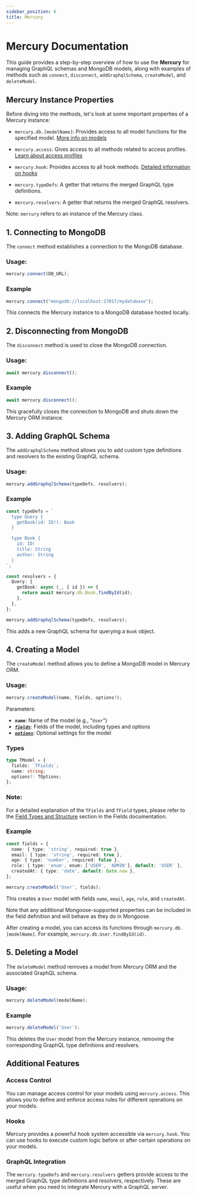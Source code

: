 ```yaml
---
sidebar_position: 6
title: Mercury
---
```

# Mercury Documentation

This guide provides a step-by-step overview of how to use the **Mercury** for managing GraphQL schemas and MongoDB models, along with examples of methods such as `connect`, `disconnect`, `addGraphqlSchema`, `createModel`, and `deleteModel`.

## Mercury Instance Properties

Before diving into the methods, let's look at some important properties of a Mercury instance:

- `mercury.db.[modelName]`: Provides access to all model functions for the specified model. [More info on models](model)

- `mercury.access`: Gives access to all methods related to access profiles. [Learn about access profiles](profiles)

- `mercury.hook`: Provides access to all hook methods. [Detailed information on hooks](hook)

- `mercury.typeDefs`: A getter that returns the merged GraphQL type definitions.

- `mercury.resolvers`: A getter that returns the merged GraphQL resolvers.

Note: `mercury` refers to an instance of the Mercury class.

## 1. Connecting to MongoDB

The `connect` method establishes a connection to the MongoDB database.

### Usage:
```typescript
mercury.connect(DB_URL);
```
### Example
```typescript
mercury.connect("mongodb://localhost:27017/mydatabase");
```
This connects the Mercury instance to a MongoDB database hosted locally.

## 2. Disconnecting from MongoDB

The `disconnect` method is used to close the MongoDB connection.
### Usage:
```typescript
await mercury.disconnect();
```
### Example
```typescript
await mercury.disconnect();
```
This gracefully closes the connection to MongoDB and shuts down the Mercury ORM instance.

## 3. Adding GraphQL Schema

The `addGraphqlSchema` method allows you to add custom type definitions and resolvers to the existing GraphQL schema.
### Usage:
```typescript
mercury.addGraphqlSchema(typeDefs, resolvers);
```
### Example
```typescript
const typeDefs = `
  type Query {
    getBook(id: ID!): Book
  }

  type Book {
    id: ID!
    title: String
    author: String
  }
`;

const resolvers = {
  Query: {
    getBook: async (_, { id }) => {
      return await mercury.db.Book.findById(id);
    },
  },
};

mercury.addGraphqlSchema(typeDefs, resolvers);
```
This adds a new GraphQL schema for querying a `Book` object.

## 4. Creating a Model

The `createModel` method allows you to define a MongoDB model in Mercury ORM.

### Usage:
```typescript
mercury.createModel(name, fields, options?);
```

Parameters:
- ***`name`***: Name of the model (e.g., "`User`")
- ***[`fields`](./fields.md)***: Fields of the model, including types and options
- ***[`options`](./options.md)***: Optional settings for the model

### Types

```typescript
type TModel = {
  fields: `TFields`;
  name: string;
  options?: TOptions;
};
```
### Note:
For a detailed explanation of the `TFields` and `TField` types, please refer to the [Field Types and Structure](./fields.md#field-types-and-structure) section in the Fields documentation.

### Example
```typescript
const fields = {
  name: { type: 'string', required: true },
  email: { type: 'string', required: true },
  age: { type: 'number', required: false },
  role: { type: 'enum', enum: ['USER', 'ADMIN'], default: 'USER' },
  createdAt: { type: 'date', default: Date.now },
};

mercury.createModel('User', fields);
```

This creates a `User` model with fields `name`, `email`, `age`, `role`, and `createdAt`.

Note that any additional Mongoose-supported properties can be included in the field definition and will behave as they do in Mongoose.

After creating a model, you can access its functions through `mercury.db.[modelName]`. For example, `mercury.db.User.findById(id)`.

## 5. Deleting a Model

The `deleteModel` method removes a model from Mercury ORM and the associated GraphQL schema.

### Usage:
```typescript
mercury.deleteModel(modelName);
```
### Example
```typescript
mercury.deleteModel('User');
```
This deletes the `User` model from the Mercury instance, removing the corresponding GraphQL type definitions and resolvers.

## Additional Features

### Access Control
You can manage access control for your models using `mercury.access`. This allows you to define and enforce access rules for different operations on your models.

### Hooks
Mercury provides a powerful hook system accessible via `mercury.hook`. You can use hooks to execute custom logic before or after certain operations on your models.

### GraphQL Integration
The `mercury.typeDefs` and `mercury.resolvers` getters provide access to the merged GraphQL type definitions and resolvers, respectively. These are useful when you need to integrate Mercury with a GraphQL server.




